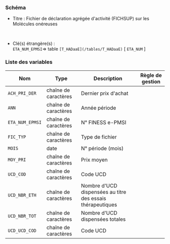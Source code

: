### Schéma


- Titre : Fichier de déclaration agrégée d'activité (FICHSUP) sur les Molécules onéreuses
<br />



- Clé(s) étrangère(s) : <br />
`ETA_NUM_EPMSI`=> table `[T_HADaaE](/tables/T_HADaaE)` [ `ETA_NUM` ]<br />

 
### Liste des variables

Nom | Type | Description | Règle de gestion
-|-|-|-
`ACH_PRI_DER`| chaîne de caractères |Dernier prix d'achat||
`ANN`| chaîne de caractères |Année période||
`ETA_NUM_EPMSI`| chaîne de caractères |N° FINESS e-PMSI||
`FIC_TYP`| chaîne de caractères |Type de fichier||
`MOIS`| date |N° période (mois)||
`MOY_PRI`| chaîne de caractères |Prix moyen||
`UCD_COD`| chaîne de caractères |Code UCD||
`UCD_NBR_ETH`| chaîne de caractères |Nombre d'UCD dispensées au titre des essais thérapeutiques||
`UCD_NBR_TOT`| chaîne de caractères |Nombre d'UCD dispensées totales||
`UCD_UCD_COD`| chaîne de caractères |Code UCD||